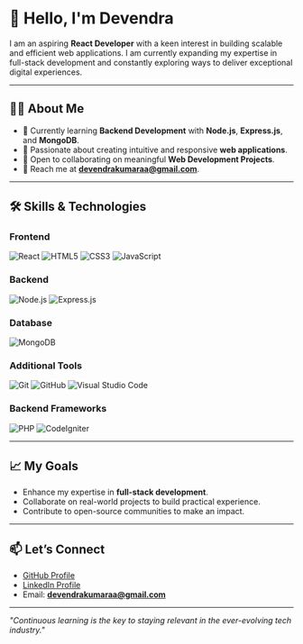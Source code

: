# 👋 Hello, I'm **Devendra**

I am an aspiring **React Developer** with a keen interest in building scalable and efficient web applications. I am currently expanding my expertise in full-stack development and constantly exploring ways to deliver exceptional digital experiences.

---

## 👨‍💻 About Me

- 🌱 Currently learning **Backend Development** with **Node.js**, **Express.js**, and **MongoDB**.  
- 🚀 Passionate about creating intuitive and responsive **web applications**.  
- 🤝 Open to collaborating on meaningful **Web Development Projects**.  
- 📧 Reach me at **[devendrakumaraa@gmail.com](mailto:devendrakumaraa@gmail.com)**.  

---

## 🛠 Skills & Technologies

### Frontend
![React](https://img.shields.io/badge/React-20232A?style=for-the-badge&logo=react&logoColor=61DAFB) 
![HTML5](https://img.shields.io/badge/HTML5-E34F26?style=for-the-badge&logo=html5&logoColor=white) 
![CSS3](https://img.shields.io/badge/CSS3-1572B6?style=for-the-badge&logo=css3&logoColor=white) 
![JavaScript](https://img.shields.io/badge/JavaScript-F7DF1E?style=for-the-badge&logo=javascript&logoColor=black)

### Backend
![Node.js](https://img.shields.io/badge/Node.js-339933?style=for-the-badge&logo=nodedotjs&logoColor=white) 
![Express.js](https://img.shields.io/badge/Express.js-000000?style=for-the-badge&logo=express&logoColor=white)

### Database
![MongoDB](https://img.shields.io/badge/MongoDB-4EA94B?style=for-the-badge&logo=mongodb&logoColor=white)

### Additional Tools
![Git](https://img.shields.io/badge/Git-F05032?style=for-the-badge&logo=git&logoColor=white) 
![GitHub](https://img.shields.io/badge/GitHub-181717?style=for-the-badge&logo=github&logoColor=white) 
![Visual Studio Code](https://img.shields.io/badge/VSCode-007ACC?style=for-the-badge&logo=visual-studio-code&logoColor=white)

### Backend Frameworks
![PHP](https://img.shields.io/badge/PHP-777BB4?style=for-the-badge&logo=php&logoColor=white) 
![CodeIgniter](https://img.shields.io/badge/CodeIgniter-EF4223?style=for-the-badge&logo=codeigniter&logoColor=white)

---

## 📈 My Goals

- Enhance my expertise in **full-stack development**.  
- Collaborate on real-world projects to build practical experience.  
- Contribute to open-source communities to make an impact.  

---

## 📫 Let’s Connect

- [GitHub Profile](https://github.com/dev-devendra21)  
- [LinkedIn Profile](https://www.linkedin.com/in/devendra-chandana)  
- Email: **[devendrakumaraa@gmail.com](mailto:devendrakumaraa@gmail.com)**  

---

*"Continuous learning is the key to staying relevant in the ever-evolving tech industry."*
